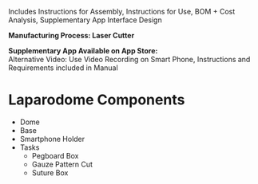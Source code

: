 Includes Instructions for Assembly, Instructions for Use, BOM + Cost Analysis, Supplementary App Interface Design

**Manufacturing Process: Laser Cutter**

**Supplementary App Available on App Store:**  
Alternative Video: Use Video Recording on Smart Phone, Instructions and Requirements included in Manual

# Laparodome Components
- Dome
- Base
- Smartphone Holder
- Tasks
  - Pegboard Box
  - Gauze Pattern Cut
  - Suture Box
